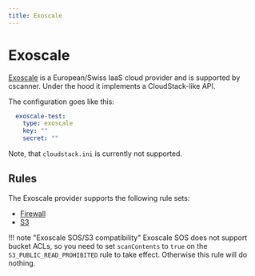 ```yaml
---
title: Exoscale
---
```


# Exoscale

[Exoscale](https://exoscale.com) is a European/Swiss IaaS cloud provider and is supported by cscanner. Under the hood
it implements a CloudStack-like API.

The configuration goes like this:

```yaml
  exoscale-test:
    type: exoscale
    key: ""
    secret: ""
```

Note, that `cloudstack.ini` is currently not supported.


## Rules

The Exoscale provider supports the following rule sets:

- [Firewall](../rules/firewall.md)
- [S3](../rules/s3.md)

!!! note "Exoscale SOS/S3 compatibility"
    Exoscale SOS does not support bucket ACLs, so you need to set `scanContents` to `true` on the
    `S3_PUBLIC_READ_PROHIBITED` rule to take effect. Otherwise this rule will do nothing.